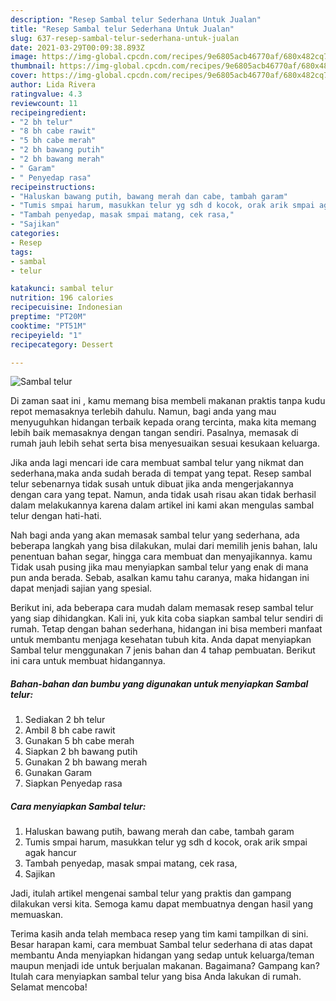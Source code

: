 ```yaml
---
description: "Resep Sambal telur Sederhana Untuk Jualan"
title: "Resep Sambal telur Sederhana Untuk Jualan"
slug: 637-resep-sambal-telur-sederhana-untuk-jualan
date: 2021-03-29T00:09:38.893Z
image: https://img-global.cpcdn.com/recipes/9e6805acb46770af/680x482cq70/sambal-telur-foto-resep-utama.jpg
thumbnail: https://img-global.cpcdn.com/recipes/9e6805acb46770af/680x482cq70/sambal-telur-foto-resep-utama.jpg
cover: https://img-global.cpcdn.com/recipes/9e6805acb46770af/680x482cq70/sambal-telur-foto-resep-utama.jpg
author: Lida Rivera
ratingvalue: 4.3
reviewcount: 11
recipeingredient:
- "2 bh telur"
- "8 bh cabe rawit"
- "5 bh cabe merah"
- "2 bh bawang putih"
- "2 bh bawang merah"
- " Garam"
- " Penyedap rasa"
recipeinstructions:
- "Haluskan bawang putih, bawang merah dan cabe, tambah garam"
- "Tumis smpai harum, masukkan telur yg sdh d kocok, orak arik smpai agak hancur"
- "Tambah penyedap, masak smpai matang, cek rasa,"
- "Sajikan"
categories:
- Resep
tags:
- sambal
- telur

katakunci: sambal telur 
nutrition: 196 calories
recipecuisine: Indonesian
preptime: "PT20M"
cooktime: "PT51M"
recipeyield: "1"
recipecategory: Dessert

---
```



![Sambal telur](https://img-global.cpcdn.com/recipes/9e6805acb46770af/680x482cq70/sambal-telur-foto-resep-utama.jpg)

Di zaman  saat ini , kamu memang bisa membeli makanan praktis tanpa kudu repot memasaknya terlebih dahulu. Namun, bagi anda yang mau menyuguhkan hidangan terbaik kepada orang tercinta, maka kita memang lebih baik memasaknya dengan tangan sendiri. Pasalnya, memasak di rumah jauh lebih sehat serta bisa menyesuaikan sesuai kesukaan keluarga.

Jika anda lagi mencari ide cara membuat sambal telur yang nikmat dan sederhana,maka anda sudah berada di tempat yang tepat. Resep sambal telur  sebenarnya tidak susah untuk dibuat jika anda mengerjakannya dengan cara yang tepat. Namun, anda tidak usah risau akan tidak berhasil dalam melakukannya 
karena dalam artikel ini kami akan mengulas sambal telur dengan hati-hati.  



Nah bagi anda yang akan memasak sambal telur yang sederhana, ada beberapa langkah yang bisa dilakukan, mulai dari memilih jenis bahan, lalu penentuan bahan segar, hingga cara membuat dan menyajikannya. kamu Tidak usah pusing jika mau menyiapkan sambal telur yang enak di mana pun anda berada. Sebab, asalkan kamu  tahu caranya, maka hidangan ini dapat menjadi sajian yang spesial.

Berikut ini, ada beberapa cara mudah dalam memasak resep sambal telur yang siap dihidangkan. Kali ini, yuk kita coba siapkan sambal telur sendiri di rumah. Tetap dengan bahan sederhana, hidangan ini bisa memberi manfaat untuk membantu menjaga kesehatan tubuh kita. Anda dapat menyiapkan Sambal telur menggunakan 7 jenis bahan dan 4 tahap pembuatan. Berikut ini cara untuk membuat hidangannya.

<!--inarticleads1-->

##### Bahan-bahan dan bumbu yang digunakan untuk menyiapkan Sambal telur:

1. Sediakan 2 bh telur
1. Ambil 8 bh cabe rawit
1. Gunakan 5 bh cabe merah
1. Siapkan 2 bh bawang putih
1. Gunakan 2 bh bawang merah
1. Gunakan  Garam
1. Siapkan  Penyedap rasa




<!--inarticleads2-->

##### Cara menyiapkan Sambal telur:

1. Haluskan bawang putih, bawang merah dan cabe, tambah garam
1. Tumis smpai harum, masukkan telur yg sdh d kocok, orak arik smpai agak hancur
1. Tambah penyedap, masak smpai matang, cek rasa,
1. Sajikan




Jadi, itulah artikel mengenai  sambal telur  yang praktis dan gampang dilakukan versi kita. Semoga kamu dapat membuatnya dengan hasil yang memuaskan. 

Terima kasih anda telah membaca resep yang tim kami tampilkan di sini. Besar harapan kami, cara membuat  Sambal telur sederhana di atas dapat membantu Anda menyiapkan hidangan yang sedap untuk keluarga/teman maupun menjadi ide untuk berjualan makanan. Bagaimana? Gampang kan? Itulah cara menyiapkan sambal telur yang bisa Anda lakukan di rumah. Selamat mencoba!

